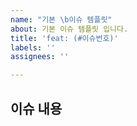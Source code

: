 ```yaml
---
name: "기본 \b이슈 템플릿"
about: 기본 이슈 템플릿 입니다.
title: 'feat: (#이슈번호)'
labels: ''
assignees: ''

---
```


## 이슈 내용
